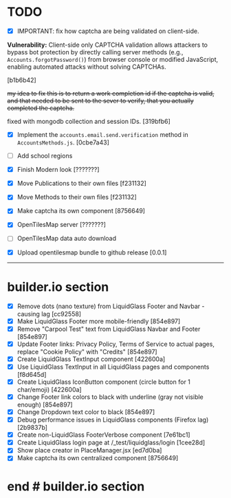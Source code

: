 # TODO

- [x] IMPORTANT: fix how captcha are being validated on client-side.

**Vulnerability:** Client-side only CAPTCHA validation allows attackers to bypass bot protection
by directly calling server methods (e.g., `Accounts.forgotPassword()`) from browser
console or modified JavaScript, enabling automated attacks without solving CAPTCHAs.

[b1b6b42]

~~my idea to fix this is to return a work completion id if the captcha is valid, and that needed to be sent to the sever to verify, that you actually completed the captcha.~~

fixed with mongodb collection and session IDs. [319bfb6]

- [x] Implement the `accounts.email.send.verification` method in `AccountsMethods.js`. [0cbe7a43]
- [ ] Add school regions
- [x] Finish Modern look [???????]
- [x] Move Publications to their own files [f231132]
- [x] Move Methods to their own files [f231132]
- [x] Make captcha its own component [8756649]
- [x] OpenTilesMap server  [???????]
- [ ] OpenTilesMap data auto download
- [x] Upload opentilesmap bundle to github release [0.0.1]


---

# builder.io section

- [x] Remove dots (nano texture) from LiquidGlass Footer and Navbar - causing lag [cc92558]
- [x] Make LiquidGlass Footer more mobile-friendly [854e897]
- [x] Remove "Carpool Test" text from LiquidGlass Navbar and Footer [854e897]
- [x] Update Footer links: Privacy Policy, Terms of Service to actual pages, replace "Cookie Policy" with "Credits" [854e897]
- [x] Create LiquidGlass TextInput component [422600a]
- [x] Use LiquidGlass TextInput in all LiquidGlass pages and components [f8d645d]
- [x] Create LiquidGlass IconButton component (circle button for 1 char/emoji) [422600a]
- [x] Change Footer link colors to black with underline (gray not visible enough) [854e897]
- [x] Change Dropdown text color to black [854e897]
- [x] Debug performance issues in LiquidGlass components (Firefox lag) [2b9837b]
- [x] Create non-LiquidGlass FooterVerbose component [7e61bc1]
- [x] Create LiquidGlass login page at /_test/liquidglass/login [1cee28d]
- [x] Show place creator in PlaceManager.jsx [ed7d0ba]
- [x] Make captcha its own centralized component [8756649]

# end # builder.io section
